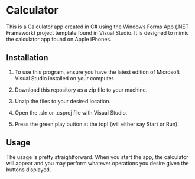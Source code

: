 # Calculator

This is a Calculator app created in C# using the Windows Forms App (.NET Framework) project template found in Visual Studio. It is designed to mimic the  calculator app found on Apple iPhones.



## Installation

1. To use this program, ensure you have the latest edition of Microsoft Visual Studio installed on your computer.

2. Download this repository as a zip file to your machine.

3. Unzip the files to your desired location.

4. Open the .sln or .csproj file with Visual Studio.

5. Press the green play button at the top! (will either say Start or Run).

   

## Usage

The usage is pretty straightforward. When you start the app, the calculator will appear and you may perform whatever operations you desire given the buttons displayed.

